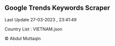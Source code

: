 

## Google Trends Keywords Scraper 
 
Last Update 27-03-2023 , 23:41:49

Country List :
VIETNAM.json



© Abdul Muttaqin 
